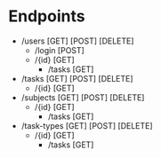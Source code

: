 # Endpoints
  - /users [GET] [POST] [DELETE]
    - /login [POST]
    - /{id} [GET]
      - /tasks [GET]
  - /tasks [GET] [POST] [DELETE]
    - /{id} [GET]
  - /subjects [GET] [POST] [DELETE]
    - /{id} [GET]
      - /tasks [GET]
  - /task-types [GET] [POST] [DELETE]
    - /{id} [GET]
      - /tasks [GET]
  
